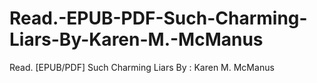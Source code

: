 # Read.-EPUB-PDF-Such-Charming-Liars-By-Karen-M.-McManus
Read. [EPUB/PDF] Such Charming Liars By : Karen M. McManus
